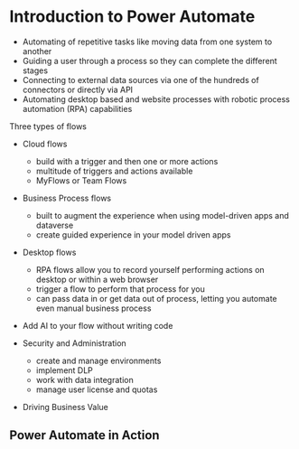 # Introduction to Power Automate

- Automating of repetitive tasks like moving data from one system to another
- Guiding a user through a process so they can complete the different stages
- Connecting to external data sources via one of the hundreds of connectors or directly via API
- Automating desktop based and website processes with robotic process automation (RPA) capabilities

Three types of flows
- Cloud flows
    - build with a trigger and then one or more actions
    - multitude of triggers and actions available
    - MyFlows or Team Flows
- Business Process flows
    - built to augment the experience when using model-driven apps and dataverse
    - create guided experience in your model driven apps
- Desktop flows
    - RPA flows allow you to record yourself performing actions on desktop or within a web browser
    - trigger a flow to perform that process for you
    - can pass data in or get data out of process, letting you automate even manual business process

- Add AI to your flow without writing code
- Security and Administration
    - create and manage environments
    - implement DLP
    - work with data integration
    - manage user license and quotas

- Driving Business Value

## Power Automate in Action

